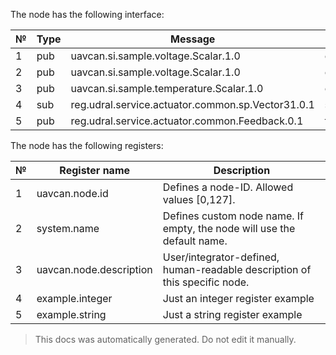 The node has the following interface:

| №  | Type | Message | Topic name  |
| -- | ---- | ------- | ----------- |
|   1 | pub | uavcan.si.sample.voltage.Scalar.1.0 | crct.5v | {'type': 'Port', 'note': 'Voltage 5V (after DC-DC).\nThe normal values are within [4.5, 5.5] Volts.\n', 'data_type': 'uavcan.si.sample.voltage.Scalar.1.0', 'enum_base': 'PARAM_PUB_CRCT_5V'}|
|   2 | pub | uavcan.si.sample.voltage.Scalar.1.0 | crct.vin | {'type': 'Port', 'note': 'Voltage Vin (before DC-DC).\nIt make sense only when you power up the node from Molex 6-pin connector.\nThe normal values are within [5.5, 55] Volts.\n', 'data_type': 'uavcan.si.sample.voltage.Scalar.1.0', 'enum_base': 'PARAM_PUB_CRCT_VIN'}|
|   3 | pub | uavcan.si.sample.temperature.Scalar.1.0 | crct.temperature | {'type': 'Port', 'note': 'STM32 internal temperature.\nIt it expected that the temperature is a little bit higher then your room environment.\n', 'data_type': 'uavcan.si.sample.temperature.Scalar.1.0', 'enum_base': 'PARAM_PUB_CRCT_TEMPERATURE'}|
|   4 | sub | reg.udral.service.actuator.common.sp.Vector31.0.1 | setpoint | {'type': 'Port', 'data_type': 'reg.udral.service.actuator.common.sp.Vector31.0.1', 'enum_base': 'PARAM_SUB_SETPOINT'}|
|   5 | pub | reg.udral.service.actuator.common.Feedback.0.1 | feedback | {'type': 'Port', 'data_type': 'reg.udral.service.actuator.common.Feedback.0.1', 'enum_base': 'PARAM_PUB_FEEDBACK_1'}|

The node has the following registers:

| №  | Register name           | Description |
| -- | ----------------------- | ----------- |
|  1 | uavcan.node.id          | Defines a node-ID. Allowed values [0,127]. |
|  2 | system.name             | Defines custom node name. If empty, the node will use the default name. |
|  3 | uavcan.node.description | User/integrator-defined, human-readable description of this specific node. |
|  4 | example.integer         | Just an integer register example |
|  5 | example.string          | Just a string register example |

> This docs was automatically generated. Do not edit it manually.

